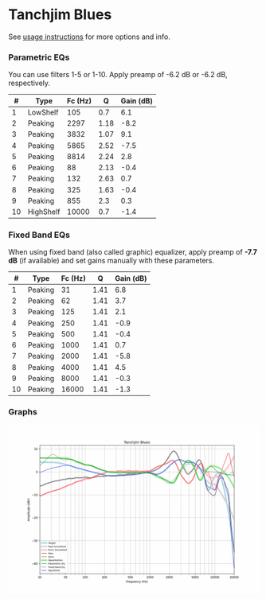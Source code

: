 # Tanchjim Blues
See [usage instructions](https://github.com/jaakkopasanen/AutoEq#usage) for more options and info.

### Parametric EQs
You can use filters 1-5 or 1-10. Apply preamp of -6.2 dB or -6.2 dB, respectively.

|   # | Type      |   Fc (Hz) |    Q |   Gain (dB) |
|-----|-----------|-----------|------|-------------|
|   1 | LowShelf  |       105 | 0.7  |         6.1 |
|   2 | Peaking   |      2297 | 1.18 |        -8.2 |
|   3 | Peaking   |      3832 | 1.07 |         9.1 |
|   4 | Peaking   |      5865 | 2.52 |        -7.5 |
|   5 | Peaking   |      8814 | 2.24 |         2.8 |
|   6 | Peaking   |        88 | 2.13 |        -0.4 |
|   7 | Peaking   |       132 | 2.63 |         0.7 |
|   8 | Peaking   |       325 | 1.63 |        -0.4 |
|   9 | Peaking   |       855 | 2.3  |         0.3 |
|  10 | HighShelf |     10000 | 0.7  |        -1.4 |

### Fixed Band EQs
When using fixed band (also called graphic) equalizer, apply preamp of **-7.7 dB** (if available) and set gains manually with these parameters.

|   # | Type    |   Fc (Hz) |    Q |   Gain (dB) |
|-----|---------|-----------|------|-------------|
|   1 | Peaking |        31 | 1.41 |         6.8 |
|   2 | Peaking |        62 | 1.41 |         3.7 |
|   3 | Peaking |       125 | 1.41 |         2.1 |
|   4 | Peaking |       250 | 1.41 |        -0.9 |
|   5 | Peaking |       500 | 1.41 |        -0.4 |
|   6 | Peaking |      1000 | 1.41 |         0.7 |
|   7 | Peaking |      2000 | 1.41 |        -5.8 |
|   8 | Peaking |      4000 | 1.41 |         4.5 |
|   9 | Peaking |      8000 | 1.41 |        -0.3 |
|  10 | Peaking |     16000 | 1.41 |        -1.3 |

### Graphs
![](./Tanchjim%20Blues.png)

